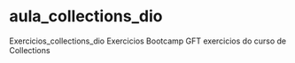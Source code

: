 # aula_collections_dio
Exercicios_collections_dio
Exercicios  Bootcamp GFT exercicios do curso de Collections
